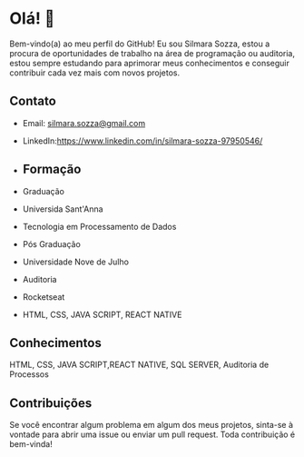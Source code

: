 # Olá! 👋

Bem-vindo(a) ao meu perfil do GitHub! Eu sou Silmara Sozza, estou a procura de oportunidades de trabalho na área de programação ou auditoria, estou sempre estudando para aprimorar meus conhecimentos e conseguir contribuir cada vez mais com novos projetos.

## Contato

- Email: silmara.sozza@gmail.com
- LinkedIn:https://www.linkedin.com/in/silmara-sozza-97950546/

- ## Formação

- Graduação
- Universida Sant'Anna
- Tecnologia em Processamento de Dados

- Pós Graduação
- Universidade Nove de Julho
- Auditoria

- Rocketseat
- HTML, CSS, JAVA SCRIPT, REACT NATIVE

## Conhecimentos

HTML, CSS, JAVA SCRIPT,REACT NATIVE, SQL SERVER, Auditoria de Processos

## Contribuições

Se você encontrar algum problema em algum dos meus projetos, sinta-se à vontade para abrir uma issue ou enviar um pull request. Toda contribuição é bem-vinda!

